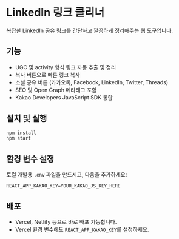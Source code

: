 # LinkedIn 링크 클리너

복잡한 LinkedIn 공유 링크를 간단하고 깔끔하게 정리해주는 웹 도구입니다.

## 기능
- UGC 및 activity 형식 링크 자동 추출 및 정리
- 복사 버튼으로 빠른 링크 복사
- 소셜 공유 버튼 (카카오톡, Facebook, LinkedIn, Twitter, Threads)
- SEO 및 Open Graph 메타태그 포함
- Kakao Developers JavaScript SDK 통합

## 설치 및 실행

```bash
npm install
npm start
```

## 환경 변수 설정

로컬 개발용 `.env` 파일을 만드시고, 다음을 추가하세요:

```
REACT_APP_KAKAO_KEY=YOUR_KAKAO_JS_KEY_HERE
```

## 배포

- Vercel, Netlify 등으로 바로 배포 가능합니다.
- Vercel 환경 변수에도 `REACT_APP_KAKAO_KEY`를 설정하세요.
